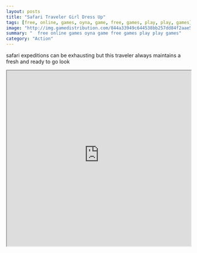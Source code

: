 ```yaml
---
layout: posts
title: "Safari Traveler Girl Dress Up"
tags: [free, online, games, oyna, game, free, games, play, play, games]
image: "http://img.gamedistribution.com/844a33949c644538bb257dd84f2aae50.jpg"
summary: "  free online games oyna game free games play play games"
category: "Action"
---
```


safari expeditions can be exhausting but this traveler always maintains a fresh and ready to go look

<iframe width="100%" height="480px;" src="http://flash.gamedistribution.com?game=844a33949c644538bb257dd84f2aae50"></iframe>